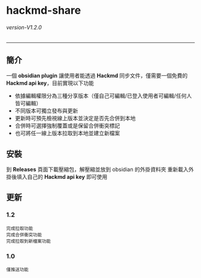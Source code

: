 # hackmd-share
###### *version-V1.2.0* 
---
## 簡介
一個 **obsidian plugin** 讓使用者能透過 **Hackmd** 同步文件，僅需要一個免費的 **Hackmd api key**，目前實現以下功能
- 依據編輯權限分為三種分享版本（僅自己可編輯/已登入使用者可編輯/任何人皆可編輯）
- 不同版本可獨立發布與更新
- 更新時可預先檢視線上版本並決定是否先合併到本地
- 合併時可選擇強制覆蓋或是保留合併衝突標記
- 也可將任一線上版本拉取到本地並建立新檔案
  
## 安裝
到 **Releases** 頁面下載壓縮包，解壓縮並放到 obsidian 的外掛資料夾
重新載入外掛後填入自己的 **Hackmd api key** 即可使用

## 更新

### 1.2
```
完成拉取功能
完成合併衝突功能
完成拉取到新檔案功能

```

### 1.0
```
僅推送功能

```
